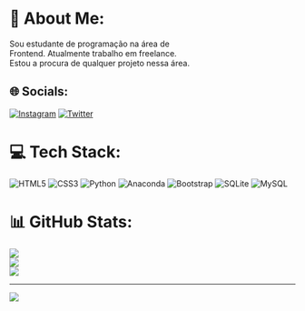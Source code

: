 # 💫 About Me:
Sou estudante de programação na área de<br>Frontend. Atualmente trabalho em freelance.<br>Estou a procura de qualquer projeto nessa área.


## 🌐 Socials:
[![Instagram](https://img.shields.io/badge/Instagram-%23E4405F.svg?logo=Instagram&logoColor=white)](https://instagram.com/@cadu_leal_am) [![Twitter](https://img.shields.io/badge/Twitter-%231DA1F2.svg?logo=Twitter&logoColor=white)](https://twitter.com/@Maverycky1) 

# 💻 Tech Stack:
![HTML5](https://img.shields.io/badge/html5-%23E34F26.svg?style=for-the-badge&logo=html5&logoColor=white) ![CSS3](https://img.shields.io/badge/css3-%231572B6.svg?style=for-the-badge&logo=css3&logoColor=white) ![Python](https://img.shields.io/badge/python-3670A0?style=for-the-badge&logo=python&logoColor=ffdd54) ![Anaconda](https://img.shields.io/badge/Anaconda-%2344A833.svg?style=for-the-badge&logo=anaconda&logoColor=white) ![Bootstrap](https://img.shields.io/badge/bootstrap-%23563D7C.svg?style=for-the-badge&logo=bootstrap&logoColor=white) ![SQLite](https://img.shields.io/badge/sqlite-%2307405e.svg?style=for-the-badge&logo=sqlite&logoColor=white) ![MySQL](https://img.shields.io/badge/mysql-%2300f.svg?style=for-the-badge&logo=mysql&logoColor=white)
# 📊 GitHub Stats:
![](https://github-readme-stats.vercel.app/api?username=Wendygo77&theme=calm&hide_border=false&include_all_commits=false&count_private=false)<br/>
![](https://github-readme-streak-stats.herokuapp.com/?user=Wendygo77&theme=calm&hide_border=false)<br/>
![](https://github-readme-stats.vercel.app/api/top-langs/?username=Wendygo77&theme=calm&hide_border=false&include_all_commits=false&count_private=false&layout=compact)

---
[![](https://visitcount.itsvg.in/api?id=Wendygo77&icon=0&color=0)](https://visitcount.itsvg.in)

<!-- Proudly created with GPRM ( https://gprm.itsvg.in ) -->
